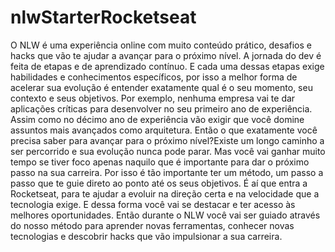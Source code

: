 # nlwStarterRocketseat
O NLW é uma experiência online com muito conteúdo prático, desafios e hacks que vão te ajudar a avançar para o próximo nível. A jornada do dev é feita de etapas e de aprendizado contínuo. E cada uma dessas etapas exige habilidades e conhecimentos específicos, por isso a melhor forma de acelerar sua evolução é entender exatamente qual é o seu momento, seu contexto e seus objetivos. Por exemplo, nenhuma empresa vai te dar aplicações críticas para desenvolver no seu primeiro ano de experiência. Assim como no décimo ano de experiência vão exigir que você domine assuntos mais avançados como arquitetura.  Então o que exatamente você precisa saber para avançar para o próximo nível?Existe um longo caminho a ser percorrido e sua evolução nunca pode parar. Mas você vai ganhar muito tempo se tiver foco apenas naquilo que é importante para dar o próximo passo na sua carreira. Por isso é tão importante ter um método, um passo a passo que te guie direto ao ponto até os seus objetivos.  É aí que entra a Rocketseat, para te ajudar a evoluir na direção certa e na velocidade que a tecnologia exige. E dessa forma você vai se destacar e ter acesso às melhores oportunidades.  Então durante o NLW você vai ser guiado através do nosso método para aprender novas ferramentas, conhecer novas tecnologias e descobrir hacks que vão impulsionar a sua carreira.
